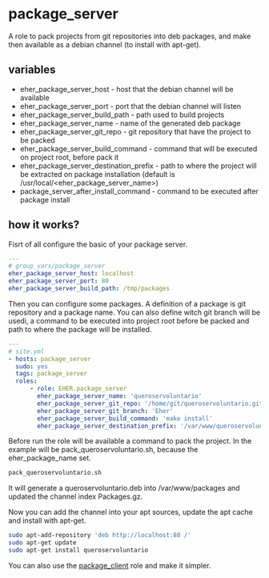 # package_server
A role to pack projects from git repositories into deb packages, and make then available as a debian channel (to install with apt-get).

## variables
- eher_package_server_host - host that the debian channel will be available
- eher_package_server_port - port that the debian channel will listen
- eher_package_server_build_path - path used to build projects
- eher_package_server_name - name of the generated deb package
- eher_package_server_git_repo - git repository that have the project to be packed
- eher_package_server_build_command - command that will be executed on project root, before pack it
- eher_package_server_destination_prefix - path to where the project will be extracted on package installation (default is /usr/local/<eher_package_server_name>)
- package_server_after_install_command - command to be executed after package install

## how it works?

Fisrt of all configure the basic of your package server.
```yml
---
# group_vars/package_server
eher_package_server_host: localhost
eher_package_server_port: 80
eher_package_server_build_path: /tmp/packages
```

Then you can configure some packages. A definition of a package is git repository and a package name. You can also define witch git branch will be usedi, a command to be executed into project root before be packed and path to where the package will be installed.
```yml
---
# site.yml
- hosts: package_server
  sudo: yes
  tags: package_server
  roles:
      - role: EHER.package_server
        eher_package_server_name: 'queroservoluntario'
        eher_package_server_git_repo: '/home/git/queroservoluntario.git'
        eher_package_server_git_branch: 'Eher'
        eher_package_server_build_command: 'make install'
        eher_package_server_destination_prefix: '/var/www/queroservoluntario'
```

Before run the role will be available a command to pack the project. In the example will be pack_queroservoluntario.sh, because the eher_package_name set.
```bash
pack_queroservoluntario.sh
```

It will generate a queroservoluntario<version>.deb into /var/www/packages and updated the channel index Packages.gz.

Now you can add the channel into your apt sources, update the apt cache and install with apt-get.
```bash
sudo apt-add-repository 'deb http://localhost:80 /'
sudo apt-get update
sudo apt-get install queroservoluntario
```

You can also use the [package_client](https://github.com/EHER/ansible-package_client) role and make it simpler.


